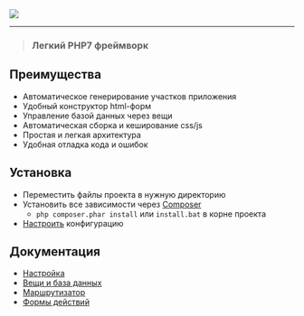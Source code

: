 <img src="http://essle.ru/_projects/netbird/logotype.png">
<hr/>

>### Легкий PHP7 фреймворк

## Преимущества

* Автоматическое генерирование участков приложения
* Удобный конструктор html-форм
* Управление базой данных через вещи
* Автоматическая сборка и кеширование css/js
* Простая и легкая архитектура
* Удобная отладка кода и ошибок

## Установка

* Переместить файлы проекта в нужную директорию
* Установить все зависимости через [Composer](https://getcomposer.org/)
  * `php composer.phar install` или `install.bat` в корне проекта
* [Настроить](https://github.com/Essle/netBird/wiki/Настройка) конфигурацию

## Документация

* [Настройка](https://github.com/Essle/netBird/wiki/Настройка)
* [Вещи и база данных](https://github.com/Essle/netBird/wiki/Вещи-и-база-данных)
* [Маршрутизатор](https://github.com/Essle/netBird/wiki/Маршрутизатор)
* [Формы действий](https://github.com/Essle/netBird/wiki/Формы-действий)